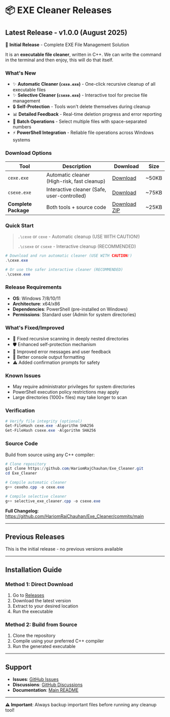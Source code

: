 # 📦 EXE Cleaner Releases

## Latest Release - v1.0.0 (August 2025)

🎉 **Initial Release** - Complete EXE File Management Solution

It is an **executable file cleaner**, written in C++.
We can write the command in the terminal and then enjoy, this will do that itself.

### What's New

- ✨ **Automatic Cleaner (`cexe.exe`)** - One-click recursive cleanup of all executable files
- ✨ **Selective Cleaner (`csexe.exe`)** - Interactive tool for precise file management
- 🔒 **Self-Protection** - Tools won't delete themselves during cleanup
- 📊 **Detailed Feedback** - Real-time deletion progress and error reporting
- 🎯 **Batch Operations** - Select multiple files with space-separated numbers
- ⚡ **PowerShell Integration** - Reliable file operations across Windows systems

### Download Options

| Tool | Description | Download | Size |
|------|-------------|----------|------|
| `cexe.exe` | Automatic cleaner (High-risk, fast cleanup) | [Download](../../releases/latest/download/cexe.exe) | ~50KB |
| `csexe.exe` | Interactive cleaner (Safe, user-controlled) | [Download](../../releases/latest/download/csexe.exe) | ~75KB |
| **Complete Package** | Both tools + source code | [Download ZIP](../../archive/refs/heads/main.zip) | ~25KB |

### Quick Start

> `.\cexe` or `cexe` - Automatic cleanup (USE WITH CAUTION!)
>
> `.\csexe` or `csexe` - Interactive cleanup (RECOMMENDED)

```powershell
# Download and run automatic cleaner (USE WITH CAUTION!)
.\cexe.exe

# Or use the safer interactive cleaner (RECOMMENDED)
.\csexe.exe
```

### Release Requirements

- **OS**: Windows 7/8/10/11
- **Architecture**: x64/x86
- **Dependencies**: PowerShell (pre-installed on Windows)
- **Permissions**: Standard user (Admin for system directories)

### What's Fixed/Improved

- 🐛 Fixed recursive scanning in deeply nested directories
- 🛡️ Enhanced self-protection mechanism
- 📝 Improved error messages and user feedback
- 🎨 Better console output formatting
- ⚠️ Added confirmation prompts for safety

### Known Issues

- May require administrator privileges for system directories
- PowerShell execution policy restrictions may apply
- Large directories (1000+ files) may take longer to scan

### Verification

```powershell
# Verify file integrity (optional)
Get-FileHash cexe.exe -Algorithm SHA256
Get-FileHash csexe.exe -Algorithm SHA256
```

### Source Code

Build from source using any C++ compiler:

```powershell
# Clone repository
git clone https://github.com/HariomRajChauhan/Exe_Cleaner.git
cd Exe_Cleaner

# Compile automatic cleaner
g++ cexeho.cpp -o cexe.exe

# Compile selective cleaner  
g++ selective_exe_cleaner.cpp -o csexe.exe
```

**Full Changelog**: <https://github.com/HariomRajChauhan/Exe_Cleaner/commits/main>

---

## Previous Releases

This is the initial release - no previous versions available

---

## Installation Guide

### Method 1: Direct Download

1. Go to [Releases](https://github.com/HariomRajChauhan/Exe_Cleaner/releases)
2. Download the latest version
3. Extract to your desired location
4. Run the executable

### Method 2: Build from Source

1. Clone the repository
2. Compile using your preferred C++ compiler
3. Run the generated executable

---

## Support

- **Issues**: [GitHub Issues](https://github.com/HariomRajChauhan/Exe_Cleaner/issues)
- **Discussions**: [GitHub Discussions](https://github.com/HariomRajChauhan/Exe_Cleaner/discussions)
- **Documentation**: [Main README](README.md)

---

**⚠️ Important**: Always backup important files before running any cleanup tool!
